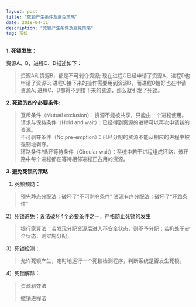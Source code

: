 ```yaml
---
layout: post
title: "死锁产生条件及避免策略"
date: 2018-04-11
description: "死锁产生条件及避免策略"
tag: 系统
---
```


**1. 死锁发生：**

资源A、B，进程C、D描述如下： 　　

> 资源A和资源B，都是不可剥夺资源;
> 现在进程C已经申请了资源A，进程D也申请了资源B;
> 进程C接下来的操作需要用到资源B，而进程D恰好也在申请资源A;
> 进程C、D都得不到接下来的资源，那么就引发了死锁。

**2. 死锁的四个必要条件:**

> 互斥条件（Mutual exclusion）：资源不能被共享，只能由一个进程使用。
> 请求与保持条件（Hold and wait）：已经得到资源的进程可以再次申请新的资源。  
> 不可剥夺条件（No pre-emption）：已经分配的资源不能从相应的进程中被强制地剥夺。  
> 环路条件/循环等待条件（Circular wait）：系统中若干进程组成环路，该环路中每个进程都在等待相邻进程正占用的资源。

**3. 避免死锁的策略**

1) 死锁预防：

>  预先静态分配法：破坏了“不可剥夺条件”
>  资源有序分配法：破坏了“环路条件”

2）死锁避免：设法破坏4个必要条件之一，严格防止死锁的发生

>  银行家算法：若发现分配资源后进入不安全状态，则不予分配；若扔处于安全状态，则实施分配。

3）死锁检测：

>  允许死锁产生，定时地运行一个死锁检测程序，判断系统是否发生死锁。

4）死锁解除：

>    资源剥夺法
>
> 撤销进程法
